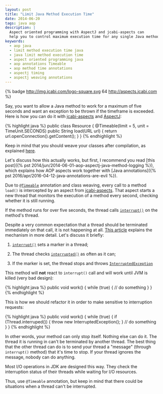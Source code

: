 ```yaml
---
layout: post
title: "Limit Java Method Execution Time"
date: 2014-06-20
tags: java aop
description: |
  Aspect oriented programming with AspectJ and jcabi-aspects can
  help you to control maximum execution time for any single Java method
keywords:
  - aop java
  - limit method execution time java
  - java limit method execution time
  - aspect oriented programming java
  - aop annotations Timeable
  - aop method time annotations
  - aspectj timing
  - aspectj weaving annotations
---
```


{% badge http://img.jcabi.com/logo-square.svg 64 http://aspects.jcabi.com %}

Say, you want to allow a Java method to work for
a maximum of five seconds and want an exception
to be thrown if the timeframe is exceeded. Here is how
you can do it with [jcabi-aspects](http://aspects.jcabi.com)
and [AspectJ](http://eclipse.org/aspectj/):

{% highlight java %}
public class Resource {
  @Timeable(limit = 5, unit = TimeUnit.SECONDS)
  public String load(URL url) {
    return url.openConnection().getContent();
  }
}
{% endhighlight %}

<!--more-->

Keep in mind that you should weave your classes after
compilation, as explained [here](http://aspects.jcabi.com/example-weaving.html).

Let's discuss how this actually works, but first,
I recommend you read [this post]({% pst 2014/jun/2014-06-01-aop-aspectj-java-method-logging %}),
which explains how AOP aspects work together with
[Java annotations]({% pst 2016/apr/2016-04-12-java-annotations-are-evil %}).

Due to [`@Timeable`](http://aspects.jcabi.com/annotation-timeable.html)
annotation and class weaving, every call to a method `load()`
is intercepted by an aspect from [jcabi-aspects](http://aspects.jcabi.com).
That aspect starts a new thread that monitors the execution of a method
every second, checking whether it is still running.

If the method runs for over five seconds, the thread
calls [`interrupt()`](http://docs.oracle.com/javase/7/docs/api/java/lang/Thread.html#interrupt%28%29)
on the method's thread.

Despite a very common expectation that a thread should be terminated
immediately on that call, it is not happening at all.
[This article](http://docs.oracle.com/javase/1.5.0/docs/guide/misc/threadPrimitiveDeprecation.html)
explains the mechanism in more detail. Let's discuss it briefly:

  1. [`interrupt()`](http://docs.oracle.com/javase/7/docs/api/java/lang/Thread.html#interrupt%28%29)
    sets a marker in a thread;

  2. The thread checks [`interrupted()`](http://docs.oracle.com/javase/7/docs/api/java/lang/Thread.html#interrupt%28%29)
    as often as it can;

  3. If the marker is set, the thread stops and throws
    [`InterruptedException`](http://docs.oracle.com/javase/7/docs/api/java/lang/InterruptedException.html)

This method will **not** react to `interrupt()` call and will work until JVM is killed (very bad design):

{% highlight java %}
public void work() {
  while (true) {
    // do something
  }
}
{% endhighlight %}

This is how we should refactor it in order to make
sensitive to interruption requests:

{% highlight java %}
public void work() {
  while (true) {
    if (Thread.interruped()) {
      throw new InterruptedException();
    }
    // do something
  }
}
{% endhighlight %}

In other words, your method can only stop itself. Nothing else can do it.
The thread it is running in can't be terminated by another thread. The best
thing that the other thread can do is to send your thread a "message"
(through `interrupt()` method) that it's time to stop. If your thread
ignores the message, nobody can do anything.

Most I/O operations in JDK are designed this way. They check the
interruption status of their threads while waiting for I/O resources.

Thus, use `@Timeable` annotation, but keep in mind that there could
be situations when a thread can't be interrupted.
